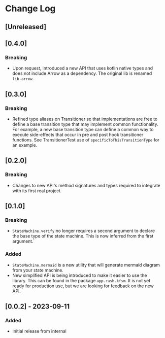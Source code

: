 # Change Log

## [Unreleased]

## [0.4.0]

### Breaking

* Upon request, introduced a new API that uses kotlin native types and does not include Arrow as a dependency.
  The original lib is renamed `lib-arrow`.

## [0.3.0]

### Breaking

* Refined type aliases on Transitioner so that implementations are free to define a base transition type that may
  implement common functionality. For example, a new base transition type can define a common way to execute
  side-effects that occur in pre and post hook transitioner functions. See TransitionerTest use of 
  `specificToThisTransitionType` for an example.

## [0.2.0]

### Breaking

* Changes to new API's method signatures and types required to integrate with its first real project. 

## [0.1.0]

### Breaking

* `StateMachine.verify` no longer requires a second argument to declare the base type of the state machine. This is now
  inferred from the first argument.`

### Added

* `StateMachine.mermaid` is a new utility that will generate mermaid diagram from your state machine.
* New simplified API is being introduced to make it easier to use the library. This can be found in the package
  `app.cash.kfsm`. It is not yet ready for production use, but we are looking for feedback on the new API.


## [0.0.2] - 2023-09-11

### Added

* Initial release from internal

